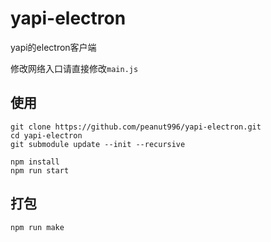# yapi-electron

yapi的electron客户端

修改网络入口请直接修改`main.js`

## 使用

```
git clone https://github.com/peanut996/yapi-electron.git
cd yapi-electron
git submodule update --init --recursive

npm install
npm run start
```

## 打包

```
npm run make
```
